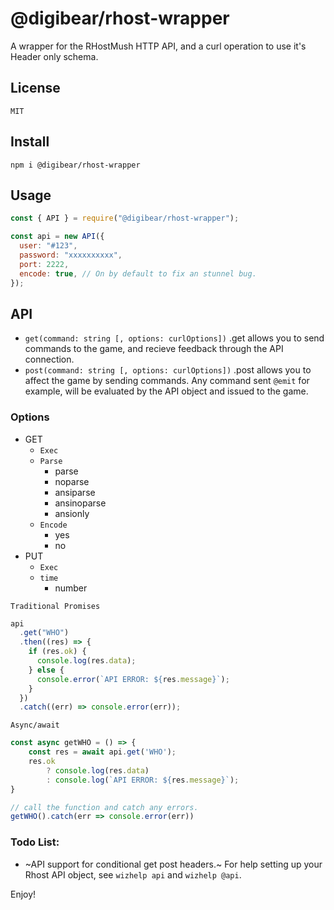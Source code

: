 # @digibear/rhost-wrapper

A wrapper for the RHostMush HTTP API, and a curl operation to use it's Header only schema.

## License

`MIT`

## Install

`npm i @digibear/rhost-wrapper`

## Usage

```js
const { API } = require("@digibear/rhost-wrapper");

const api = new API({
  user: "#123",
  password: "xxxxxxxxxx",
  port: 2222,
  encode: true, // On by default to fix an stunnel bug.
});
```

## API

- `get(command: string [, options: curlOptions])` .get allows you to send commands to the game, and recieve feedback through the API connection.
- `post(command: string [, options: curlOptions])` .post allows you to affect the game by sending commands. Any command sent `@emit` for example, will be evaluated by the API object and issued to the game.

### Options

- GET
  - `Exec`
  - `Parse`
    - parse
    - noparse
    - ansiparse
    - ansinoparse
    - ansionly
  - `Encode`
    - yes
    - no
- PUT
  - `Exec`
  - `time`
    - number

`Traditional Promises`

```js
api
  .get("WHO")
  .then((res) => {
    if (res.ok) {
      console.log(res.data);
    } else {
      console.error(`API ERROR: ${res.message}`);
    }
  })
  .catch((err) => console.error(err));
```

`Async/await`

```js
const async getWHO = () => {
    const res = await api.get('WHO');
    res.ok
        ? console.log(res.data)
        : console.log(`API ERROR: ${res.message}`);
}

// call the function and catch any errors.
getWHO().catch(err => console.error(err))

```

### Todo List:

- ~API support for conditional get post headers.~
  For help setting up your Rhost API object, see `wizhelp api` and `wizhelp @api`.

Enjoy!
